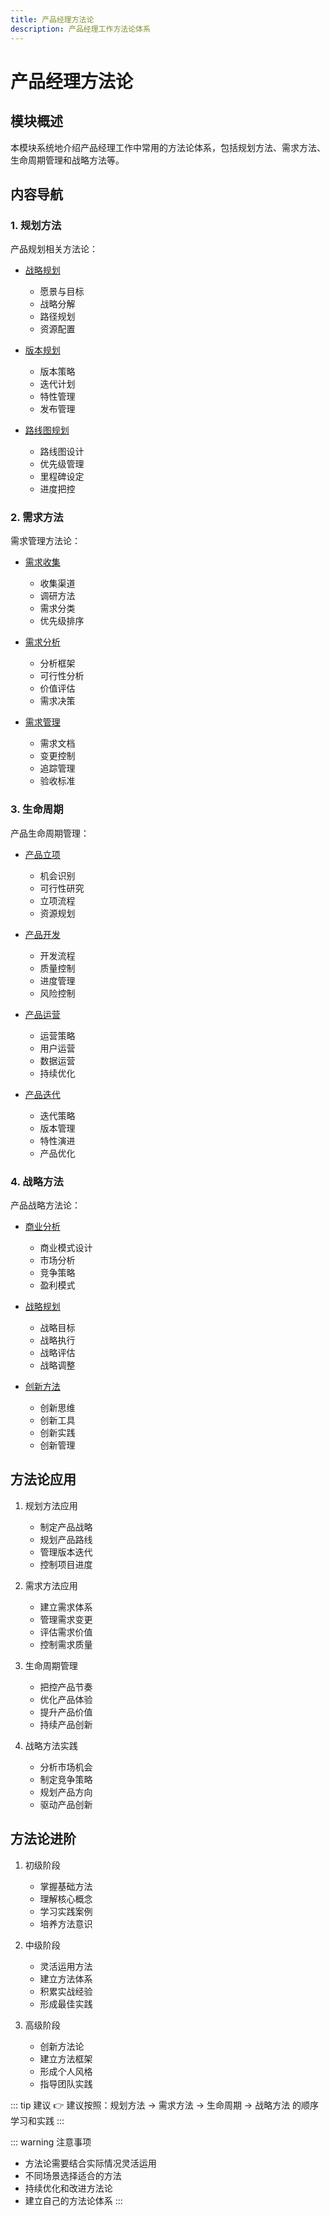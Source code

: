 ```yaml
---
title: 产品经理方法论
description: 产品经理工作方法论体系
---
```


# 产品经理方法论

## 模块概述

本模块系统地介绍产品经理工作中常用的方法论体系，包括规划方法、需求方法、生命周期管理和战略方法等。

## 内容导航

### 1. 规划方法

产品规划相关方法论：
- [战略规划](./planning/strategic-planning.md)
  - 愿景与目标
  - 战略分解
  - 路径规划
  - 资源配置

- [版本规划](./planning/version-planning.md)
  - 版本策略
  - 迭代计划
  - 特性管理
  - 发布管理

- [路线图规划](./planning/roadmap-planning.md)
  - 路线图设计
  - 优先级管理
  - 里程碑设定
  - 进度把控

### 2. 需求方法

需求管理方法论：
- [需求收集](./requirements/requirement-gathering.md)
  - 收集渠道
  - 调研方法
  - 需求分类
  - 优先级排序

- [需求分析](./requirements/requirement-analysis.md)
  - 分析框架
  - 可行性分析
  - 价值评估
  - 需求决策

- [需求管理](./requirements/requirement-management.md)
  - 需求文档
  - 变更控制
  - 追踪管理
  - 验收标准

### 3. 生命周期

产品生命周期管理：
- [产品立项](./lifecycle/product-initiation.md)
  - 机会识别
  - 可行性研究
  - 立项流程
  - 资源规划

- [产品开发](./lifecycle/product-development.md)
  - 开发流程
  - 质量控制
  - 进度管理
  - 风险控制

- [产品运营](./lifecycle/product-operation.md)
  - 运营策略
  - 用户运营
  - 数据运营
  - 持续优化

- [产品迭代](./lifecycle/product-iteration.md)
  - 迭代策略
  - 版本管理
  - 特性演进
  - 产品优化

### 4. 战略方法

产品战略方法论：
- [商业分析](./strategy/business-analysis.md)
  - 商业模式设计
  - 市场分析
  - 竞争策略
  - 盈利模式

- [战略规划](./strategy/strategic-planning.md)
  - 战略目标
  - 战略执行
  - 战略评估
  - 战略调整

- [创新方法](./strategy/innovation-methods.md)
  - 创新思维
  - 创新工具
  - 创新实践
  - 创新管理

## 方法论应用

1. 规划方法应用
   - 制定产品战略
   - 规划产品路线
   - 管理版本迭代
   - 控制项目进度

2. 需求方法应用
   - 建立需求体系
   - 管理需求变更
   - 评估需求价值
   - 控制需求质量

3. 生命周期管理
   - 把控产品节奏
   - 优化产品体验
   - 提升产品价值
   - 持续产品创新

4. 战略方法实践
   - 分析市场机会
   - 制定竞争策略
   - 规划产品方向
   - 驱动产品创新

## 方法论进阶

1. 初级阶段
   - 掌握基础方法
   - 理解核心概念
   - 学习实践案例
   - 培养方法意识

2. 中级阶段
   - 灵活运用方法
   - 建立方法体系
   - 积累实战经验
   - 形成最佳实践

3. 高级阶段
   - 创新方法论
   - 建立方法框架
   - 形成个人风格
   - 指导团队实践

::: tip 建议
👉 建议按照：规划方法 → 需求方法 → 生命周期 → 战略方法 的顺序学习和实践
:::

::: warning 注意事项
- 方法论需要结合实际情况灵活运用
- 不同场景选择适合的方法
- 持续优化和改进方法论
- 建立自己的方法论体系
::: 